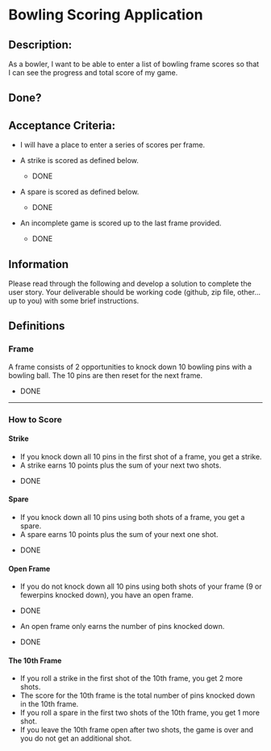 # Bowling Scoring Application

## Description:
As a bowler, I want to be able to enter a list of bowling frame scores so that I can see the
progress and total score of my game.

## Done?

## Acceptance Criteria:
* I will have a place to enter a series of scores per frame.

* A strike is scored as defined below.
  - DONE
* A spare is scored as defined below.
  - DONE
* An incomplete game is scored up to the last frame provided.
  - DONE

## Information
Please read through the following and develop a solution to complete the user story. Your deliverable
should be working code (github, zip file, other… up to you) with some brief instructions.

## Definitions

### Frame
 A frame consists of 2 opportunities to knock down 10 bowling pins with a bowling ball. The 10 pins are then reset for the next frame.
 
 - DONE
___

### How to Score

#### Strike
* If you knock down all 10 pins in the first shot of a frame, you get a strike.
* A strike earns 10 points plus the sum of your next two shots.

- DONE

#### Spare
* If you knock down all 10 pins using both shots of a frame, you get a spare.
* A spare earns 10 points plus the sum of your next one shot.

- DONE

#### Open Frame
* If you do not knock down all 10 pins using both shots of your frame (9 or fewerpins knocked down), you have an open frame.

- DONE

* An open frame only earns the number of pins knocked down.

- DONE

#### The 10th Frame
* If you roll a strike in the first shot of the 10th frame, you get 2 more shots.
* The score for the 10th frame is the total number of pins knocked down in the 10th frame.
* If you roll a spare in the first two shots of the 10th frame, you get 1 more shot.
* If you leave the 10th frame open after two shots, the game is over and you do not get an additional shot.